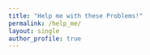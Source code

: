 ```yaml
---
title: "Help me with these Problems!"
permalink: /help_me/
layout: single
author_profile: true
---
```

